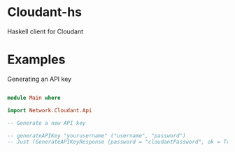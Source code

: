 # Cloudant-hs

Haskell client for Cloudant

# Examples

Generating an API key

```haskell

module Main where

import Network.Cloudant.Api

-- Generate a new API key

-- generateAPIKey "yourusername" ("username", "password")
-- Just (GenerateAPIKeyResponse {password = "cloudantPassword", ok = True, key = "cloudantKey"})

```
